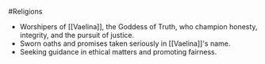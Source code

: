 
#Religions 
   - Worshipers of [[Vaelina]], the Goddess of Truth, who champion honesty, integrity, and the pursuit of justice.
   - Sworn oaths and promises taken seriously in [[Vaelina]]'s name.
   - Seeking guidance in ethical matters and promoting fairness.